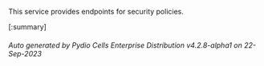 






This service provides endpoints for security policies.

[:summary]

###### Auto generated by Pydio Cells Enterprise Distribution v4.2.8-alpha1 on 22-Sep-2023
